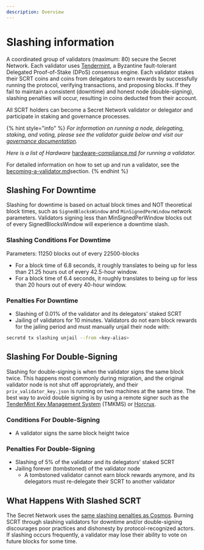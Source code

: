 ```yaml
---
description: Overview
---
```


# Slashing information

A coordinated group of validators (maximum: 80) secure the Secret Network. Each validator uses [Tendermint](https://tendermint.com/), a Byzantine fault-tolerant Delegated Proof-of-Stake (DPoS) consensus engine. Each validator stakes their SCRT coins and coins from delegators to earn rewards by successfully running the protocol, verifying transactions, and proposing blocks. If they fail to maintain a consistent (downtime) and honest node (double-signing), slashing penalties will occur, resulting in coins deducted from their account.

All SCRT holders can become a Secret Network validator or delegator and participate in staking and governance processes.

{% hint style="info" %}
_For information on running a node, delegating, staking, and voting, please see the validator guide below and visit our_ [_governance documentation_](https://docs.scrt.network/protocol/governance.html)_._

_Here is a list of Hardware_ [hardware-compliance.md](../setting-up-a-node-validator/hardware-setup/hardware-compliance.md "mention") _for running a validator._

For detailed information on how to set up and run a validator, see the [becoming-a-validator.md](../setting-up-a-node-validator/node-setup/becoming-a-validator.md "mention")section.
{% endhint %}

## **Slashing For Downtime**

Slashing for downtime is based on actual block times and NOT theoretical block times, such as `SignedBlocksWindow` and `MinSignedPerWindow` network parameters. Validators signing less than MinSignedPerWindow blocks out of every SignedBlocksWindow will experience a downtime slash.&#x20;

### Slashing Conditions For Downtime

Parameters: 11250 blocks out of every 22500-blocks

* For a block time of 6.8 seconds, it roughly translates to being up for less than 21.25 hours out of every 42.5-hour window.
* For a block time of 6.4 seconds, it roughly translates to being up for less than 20 hours out of every 40-hour window.

### Penalties For Downtime

* Slashing of 0.01% of the validator and its delegators' staked SCRT
* Jailing of validators for 10 minutes. Validators do not earn block rewards for the jailing period and must manually unjail their node with:

```bash
secretd tx slashing unjail --from <key-alias>
```

## **Slashing For Double-Signing**

Slashing for double-signing is when the validator signs the same block twice. This happens most commonly during migration, and the original validator node is not shut off appropriately, and their `priv_validator_key.json` is running on two machines at the same time. The best way to avoid double signing is by using a remote signer such as the [TenderMint Key Management System](https://github.com/iqlusioninc/tmkms) (TMKMS) or [Horcrux](https://github.com/strangelove-ventures/horcrux).

### Conditions **F**or Double-Signing

* A validator signs the same block height twice

### Penalties For Double-Signing

* Slashing of 5% of the validator and its delegators' staked SCRT
* Jailing forever (tombstoned) of the validator node
  * A tombstoned validator cannot earn block rewards anymore, and its delegators must re-delegate their SCRT to another validator

## What Happens With Slashed SCRT

The Secret Network uses the [same slashing penalties as Cosmos](https://docs.cosmos.network/master/modules/slashing/). Burning SCRT through slashing validators for downtime and/or double-signing discourages poor practices and dishonesty by protocol-recognized actors. If slashing occurs frequently, a validator may lose their ability to vote on future blocks for some time.
